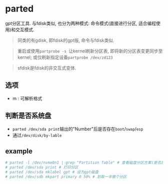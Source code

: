 # parted
gpt分区工具. 与fdisk类似, 也分为两种模式: 命令模式(直接进行分区, 适合编程使用)和交互模式.

> 同类的有gdisk, 即fdisk的gpt版, 命令与fdisk类似.

>  重启或使用`partprobe -s `让kernel刷新分区表, 即将新的分区表变更同步至kernel; 或仅刷新指定设备`partprobe /dev/zd123`

> sfdisk是fdisk的非交互式变体.

## 选项
- m : 可解析格式

## 判断是否系统盘
- `parted /dev/sda print`输出的"Number"后是否存在`boot`/`swap`/`esp`
- 通过`/dev/disk/by-lable`

## example
```bash
# parted -l /dev/nvme0n1 | grep "Partition Table" # 查看磁盘分区方案(是否是gpt)
# parted /dev/sda print # 打印分区
# parted /dev/sda mklabel gpt # 设为gpt磁盘
# parted /dev/sdb mkpart primary 0 50% # 划取一半做个分区
```